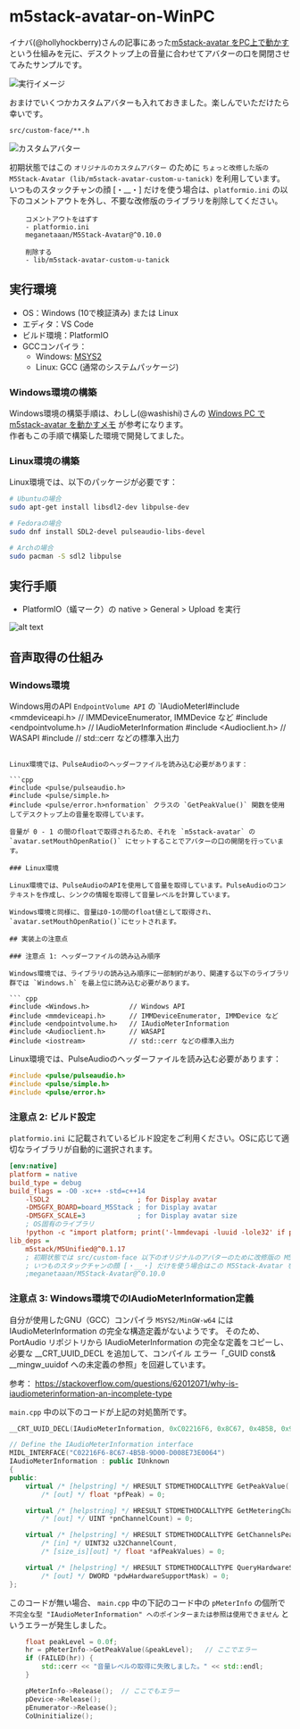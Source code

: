 # m5stack-avatar-on-WinPC

イナバ(@hollyhockberry)さんの記事にあった[m5stack-avatar をPC上で動かす](https://hollyhockberry.hatenablog.com/entry/2023/12/30/144823) という仕組みを元に、デスクトップ上の音量に合わせてアバターの口を開閉させてみたサンプルです。

![実行イメージ](img/run.jpg)

おまけでいくつかカスタムアバターも入れておきました。楽しんでいただけたら幸いです。

```
src/custom-face/**.h
```

![カスタムアバター](img/custom-faces.jpg)

初期状態ではこの `オリジナルのカスタムアバター` のために `ちょっと改修した版の M5Stack-Avatar (lib/m5stack-avatar-custom-u-tanick)` を利用しています。
いつものスタックチャンの顔 [・__・] だけを使う場合は、`platformio.ini` の以下のコメントアウトを外し、不要な改修版のライブラリを削除してください。

```
    コメントアウトをはずす
    - platformio.ini
    meganetaaan/M5Stack-Avatar@^0.10.0

    削除する
    - lib/m5stack-avatar-custom-u-tanick
```


## 実行環境

- OS：Windows (10で検証済み) または Linux
- エディタ：VS Code
- ビルド環境：PlatformIO
- GCCコンパイラ：
  - Windows: [MSYS2](https://www.msys2.org/)
  - Linux: GCC (通常のシステムパッケージ)

### Windows環境の構築

Windows環境の構築手順は、わしし(@washishi)さんの [Windows PC で m5stack-avatar を動かすメモ](https://docs.google.com/document/d/1N2fPjT6mMBsgWveFVOO5G3LqvsJwLMW36_ze6kAsbVA/edit) が参考になります。  
作者もこの手順で構築した環境で開発してました。

### Linux環境の構築

Linux環境では、以下のパッケージが必要です：

```bash
# Ubuntuの場合
sudo apt-get install libsdl2-dev libpulse-dev

# Fedoraの場合
sudo dnf install SDL2-devel pulseaudio-libs-devel

# Archの場合
sudo pacman -S sdl2 libpulse
```

## 実行手順

- PlatformIO（蟻マーク）の native > General > Upload を実行

![alt text](img/native-build.jpg)

## 音声取得の仕組み

### Windows環境

Windows用のAPI `EndpointVolume API` の `IAudioMeterI#include <mmdeviceapi.h>      // IMMDeviceEnumerator, IMMDevice など
#include <endpointvolume.h>   // IAudioMeterInformation
#include <Audioclient.h>      // WASAPI
#include <iostream>           // std::cerr などの標準入出力
```

Linux環境では、PulseAudioのヘッダーファイルを読み込む必要があります：

```cpp
#include <pulse/pulseaudio.h>
#include <pulse/simple.h>
#include <pulse/error.h>nformation` クラスの `GetPeakValue()` 関数を使用してデスクトップ上の音量を取得しています。

音量が 0 - 1 の間のfloatで取得されるため、それを `m5stack-avatar` の `avatar.setMouthOpenRatio()` にセットすることでアバターの口の開閉を行っています。

### Linux環境

Linux環境では、PulseAudioのAPIを使用して音量を取得しています。PulseAudioのコンテキストを作成し、シンクの情報を取得して音量レベルを計算しています。

Windows環境と同様に、音量は0-1の間のfloat値として取得され、`avatar.setMouthOpenRatio()`にセットされます。

## 実装上の注意点

### 注意点 1: ヘッダーファイルの読み込み順序

Windows環境では、ライブラリの読み込み順序に一部制約があり、関連する以下のライブラリ群では `Windows.h` を最上位に読み込む必要があります。

``` cpp
#include <Windows.h>          // Windows API
#include <mmdeviceapi.h>      // IMMDeviceEnumerator, IMMDevice など
#include <endpointvolume.h>   // IAudioMeterInformation
#include <Audioclient.h>      // WASAPI
#include <iostream>           // std::cerr などの標準入出力
```

Linux環境では、PulseAudioのヘッダーファイルを読み込む必要があります：

```cpp
#include <pulse/pulseaudio.h>
#include <pulse/simple.h>
#include <pulse/error.h>
```

### 注意点 2: ビルド設定

`platformio.ini` に記載されているビルド設定をご利用ください。OSに応じて適切なライブラリが自動的に選択されます。

``` ini
[env:native]
platform = native
build_type = debug
build_flags = -O0 -xc++ -std=c++14
    -lSDL2                      ; for Display avatar
    -DM5GFX_BOARD=board_M5Stack ; for Display avatar
    -DM5GFX_SCALE=3             ; for Display avatar size
    ; OS固有のライブラリ
    !python -c "import platform; print('-lmmdevapi -luuid -lole32' if platform.system() == 'Windows' else '-lpulse -lpulse-simple')"
lib_deps = 
    m5stack/M5Unified@^0.1.17
    ; 初期状態では src/custom-face 以下のオリジナルのアバターのために改修版の M5Stack-Avatar (libフォルダ以下) を利用しています。
    ; いつものスタックチャンの顔 [・__・] だけを使う場合はこの M5Stack-Avatar を読み込めばOKです。
    ;meganetaaan/M5Stack-Avatar@^0.10.0
```

### 注意点 3: Windows環境でのIAudioMeterInformation定義

自分が使用したGNU（GCC）コンパイラ `MSYS2/MinGW-w64` には IAudioMeterInformation の完全な構造定義がないようです。
そのため、PortAudio リポジトリから IAudioMeterInformation の完全な定義をコピーし、必要な __CRT_UUID_DECL を追加して、コンパイル エラー「_GUID const& __mingw_uuidof への未定義の参照」を回避しています。

参考：
https://stackoverflow.com/questions/62012071/why-is-iaudiometerinformation-an-incomplete-type

`main.cpp` 中の以下のコードが上記の対処箇所です。

``` cpp
__CRT_UUID_DECL(IAudioMeterInformation, 0xC02216F6, 0x8C67, 0x4B5B, 0x9D, 0x00, 0xD0, 0x08, 0xE7, 0x3E, 0x00, 0x64);

// Define the IAudioMeterInformation interface
MIDL_INTERFACE("C02216F6-8C67-4B5B-9D00-D008E73E0064")
IAudioMeterInformation : public IUnknown
{
public:
    virtual /* [helpstring] */ HRESULT STDMETHODCALLTYPE GetPeakValue(
        /* [out] */ float *pfPeak) = 0;

    virtual /* [helpstring] */ HRESULT STDMETHODCALLTYPE GetMeteringChannelCount(
        /* [out] */ UINT *pnChannelCount) = 0;

    virtual /* [helpstring] */ HRESULT STDMETHODCALLTYPE GetChannelsPeakValues(
        /* [in] */ UINT32 u32ChannelCount,
        /* [size_is][out] */ float *afPeakValues) = 0;

    virtual /* [helpstring] */ HRESULT STDMETHODCALLTYPE QueryHardwareSupport(
        /* [out] */ DWORD *pdwHardwareSupportMask) = 0;
};
```

このコードが無い場合、 `main.cpp` 中の下記のコード中の `pMeterInfo` の個所で `不完全な型 "IAudioMeterInformation" へのポインターまたは参照は使用できません` というエラーが発生しました。

``` cpp
    float peakLevel = 0.0f;
    hr = pMeterInfo->GetPeakValue(&peakLevel);   // ここでエラー
    if (FAILED(hr)) {
        std::cerr << "音量レベルの取得に失敗しました。" << std::endl;
    }

    pMeterInfo->Release();  // ここでもエラー
    pDevice->Release();
    pEnumerator->Release();
    CoUninitialize();
